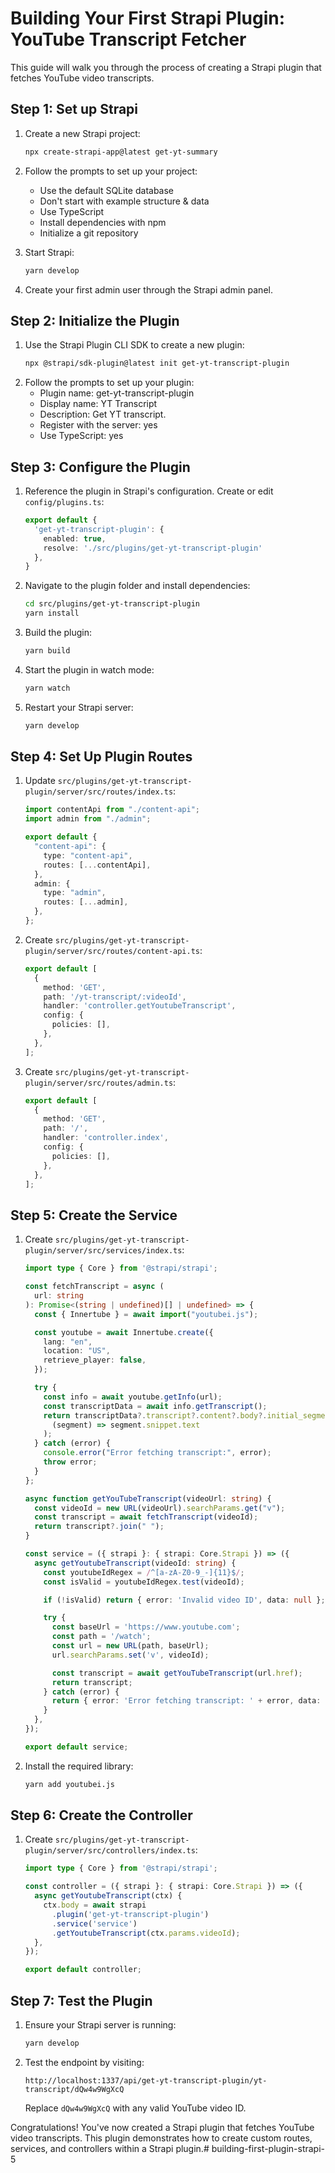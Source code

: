 # Building Your First Strapi Plugin: YouTube Transcript Fetcher

This guide will walk you through the process of creating a Strapi plugin that fetches YouTube video transcripts.

## Step 1: Set up Strapi

1. Create a new Strapi project:
   ```bash
   npx create-strapi-app@latest get-yt-summary
   ```
2. Follow the prompts to set up your project:
   - Use the default SQLite database
   - Don't start with example structure & data
   - Use TypeScript
   - Install dependencies with npm
   - Initialize a git repository

3. Start Strapi:
   ```bash
   yarn develop
   ```
4. Create your first admin user through the Strapi admin panel.

## Step 2: Initialize the Plugin

1. Use the Strapi Plugin CLI SDK to create a new plugin:
   ```bash
   npx @strapi/sdk-plugin@latest init get-yt-transcript-plugin
   ```
2. Follow the prompts to set up your plugin:
   - Plugin name: get-yt-transcript-plugin
   - Display name: YT Transcript
   - Description: Get YT transcript.
   - Register with the server: yes
   - Use TypeScript: yes

## Step 3: Configure the Plugin

1. Reference the plugin in Strapi's configuration. Create or edit `config/plugins.ts`:
   ```typescript
   export default {
     'get-yt-transcript-plugin': {
       enabled: true,
       resolve: './src/plugins/get-yt-transcript-plugin'
     },
   }
   ```

2. Navigate to the plugin folder and install dependencies:
   ```bash
   cd src/plugins/get-yt-transcript-plugin
   yarn install
   ```

3. Build the plugin:
   ```bash
   yarn build
   ```

4. Start the plugin in watch mode:
   ```bash
   yarn watch
   ```

5. Restart your Strapi server:
   ```bash
   yarn develop
   ```

## Step 4: Set Up Plugin Routes

1. Update `src/plugins/get-yt-transcript-plugin/server/src/routes/index.ts`:
   ```typescript
   import contentApi from "./content-api";
   import admin from "./admin";

   export default {
     "content-api": {
       type: "content-api",
       routes: [...contentApi],
     },
     admin: {
       type: "admin",
       routes: [...admin],
     },
   };
   ```

2. Create `src/plugins/get-yt-transcript-plugin/server/src/routes/content-api.ts`:
   ```typescript
   export default [
     {
       method: 'GET',
       path: '/yt-transcript/:videoId',
       handler: 'controller.getYoutubeTranscript',
       config: {  
         policies: [],  
       },  
     },
   ];
   ```

3. Create `src/plugins/get-yt-transcript-plugin/server/src/routes/admin.ts`:
   ```typescript
   export default [
     {
       method: 'GET',
       path: '/',
       handler: 'controller.index',
       config: {
         policies: [],
       },
     },
   ];
   ```

## Step 5: Create the Service

1. Create `src/plugins/get-yt-transcript-plugin/server/src/services/index.ts`:
   ```typescript
   import type { Core } from '@strapi/strapi';

   const fetchTranscript = async (
     url: string
   ): Promise<(string | undefined)[] | undefined> => {
     const { Innertube } = await import("youtubei.js");

     const youtube = await Innertube.create({
       lang: "en",
       location: "US",
       retrieve_player: false,
     });

     try {
       const info = await youtube.getInfo(url);
       const transcriptData = await info.getTranscript();
       return transcriptData?.transcript?.content?.body?.initial_segments.map(
         (segment) => segment.snippet.text
       );
     } catch (error) {
       console.error("Error fetching transcript:", error);
       throw error;
     }
   };

   async function getYouTubeTranscript(videoUrl: string) {
     const videoId = new URL(videoUrl).searchParams.get("v");
     const transcript = await fetchTranscript(videoId);
     return transcript?.join(" ");
   }

   const service = ({ strapi }: { strapi: Core.Strapi }) => ({
     async getYoutubeTranscript(videoId: string) {
       const youtubeIdRegex = /^[a-zA-Z0-9_-]{11}$/;
       const isValid = youtubeIdRegex.test(videoId);

       if (!isValid) return { error: 'Invalid video ID', data: null };

       try {
         const baseUrl = 'https://www.youtube.com';
         const path = '/watch';
         const url = new URL(path, baseUrl);
         url.searchParams.set('v', videoId);

         const transcript = await getYouTubeTranscript(url.href);
         return transcript;
       } catch (error) {
         return { error: 'Error fetching transcript: ' + error, data: null };
       }
     },
   });

   export default service;
   ```

2. Install the required library:
   ```bash
   yarn add youtubei.js
   ```

## Step 6: Create the Controller

1. Create `src/plugins/get-yt-transcript-plugin/server/src/controllers/index.ts`:
   ```typescript
   import type { Core } from '@strapi/strapi';

   const controller = ({ strapi }: { strapi: Core.Strapi }) => ({
     async getYoutubeTranscript(ctx) {
       ctx.body = await strapi
         .plugin('get-yt-transcript-plugin')
         .service('service')
         .getYoutubeTranscript(ctx.params.videoId);
     },
   });

   export default controller;
   ```

## Step 7: Test the Plugin

1. Ensure your Strapi server is running:
   ```bash
   yarn develop
   ```

2. Test the endpoint by visiting:
   ```
   http://localhost:1337/api/get-yt-transcript-plugin/yt-transcript/dQw4w9WgXcQ
   ```
   Replace `dQw4w9WgXcQ` with any valid YouTube video ID.

Congratulations! You've now created a Strapi plugin that fetches YouTube video transcripts. This plugin demonstrates how to create custom routes, services, and controllers within a Strapi plugin.# building-first-plugin-strapi-5
